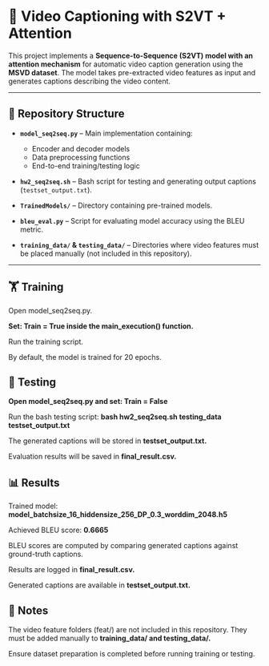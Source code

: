 # 🎥 Video Captioning with S2VT + Attention  

This project implements a **Sequence-to-Sequence (S2VT) model with an attention mechanism** for automatic video caption generation using the **MSVD dataset**. The model takes pre-extracted video features as input and generates captions describing the video content.  

---

## 📂 Repository Structure  

- **`model_seq2seq.py`** – Main implementation containing:
  - Encoder and decoder models  
  - Data preprocessing functions  
  - End-to-end training/testing logic  

- **`hw2_seq2seq.sh`** – Bash script for testing and generating output captions (`testset_output.txt`).  

- **`TrainedModels/`** – Directory containing pre-trained models.  

- **`bleu_eval.py`** – Script for evaluating model accuracy using the BLEU metric.  

- **`training_data/` & `testing_data/`** – Directories where video features must be placed manually (not included in this repository).  

---

## 🏋️ Training

Open model_seq2seq.py.

**Set: Train = True inside the main_execution() function.**

Run the training script.

By default, the model is trained for 20 epochs.


## 🧪 Testing

**Open model_seq2seq.py and set: Train = False**

Run the bash testing script: **bash hw2_seq2seq.sh testing_data testset_output.txt**

The generated captions will be stored in **testset_output.txt.**

Evaluation results will be saved in **final_result.csv.**

## 📊 Results

Trained model: **model_batchsize_16_hiddensize_256_DP_0.3_worddim_2048.h5**

Achieved BLEU score: **0.6665**

BLEU scores are computed by comparing generated captions against ground-truth captions.

Results are logged in **final_result.csv.**

Generated captions are available in **testset_output.txt.**

## 🔖 Notes

The video feature folders (feat/) are not included in this repository. They must be added manually to **training_data/ and testing_data/.**

Ensure dataset preparation is completed before running training or testing.
